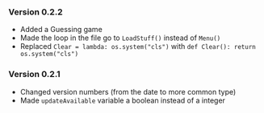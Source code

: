 ### Version 0.2.2
- Added a Guessing game
- Made the loop in the file go to `LoadStuff()` instead of `Menu()`
- Replaced `Clear = lambda: os.system("cls")` with `def Clear(): return os.system("cls")`

### Version 0.2.1
- Changed version numbers (from the date to more common type)
- Made `updateAvailable` variable a boolean instead of a integer

